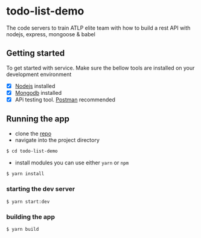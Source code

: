 # todo-list-demo
The code servers to train ATLP elite team with how to build a rest API with nodejs, express, mongoose &amp; babel


## Getting started

To get started with service. Make sure the bellow tools are installed on your development environment

- [X] [Nodejs](https://nodejs.org/en/) installed 
- [X] [Mongodb](https://www.mongodb.com/) installed 
- [X] APi testing tool. [Postman](https://www.postman.com/) recommended

## Running the app

- clone the [repo](https://github.com/PatrickNiyogitare28/todo-list-demo.git)
- navigate into the project directory
```sh
$ cd todo-list-demo
```

- install modules you can use either `yarn` or `npm`
```sh
$ yarn install
```

### starting the dev server
```
$ yarn start:dev
```

### building the app
```
$ yarn build
```

